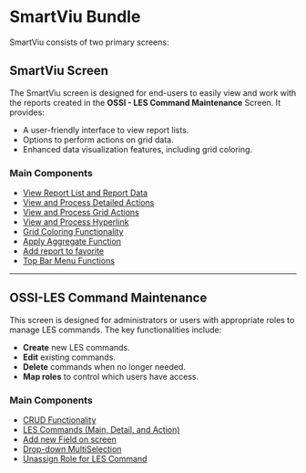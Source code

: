 # SmartViu Bundle

SmartViu consists of two primary screens: 

## SmartViu Screen

The SmartViu screen is designed for end-users to easily view and work with the reports created in the **OSSI - LES Command Maintenance** Screen. It provides:

- A user-friendly interface to view report lists.
- Options to perform actions on grid data.
- Enhanced data visualization features, including grid coloring. 

### Main Components

- [View Report List and Report Data](./bundles/viewreport.md)
- [View and Process Detailed Actions](./bundles/viewdetailaction.md)
- [View and Process Grid Actions](./bundles/viewgridaction.md)
- [View and Process Hyperlink](./bundles/viewhyperlink.md)
- [Grid Coloring Functionality](./bundles/gridcolor.md)
- [Apply Aggregate Function](./bundles/applyaggregate.md)
- [Add report to favorite](./bundles/favouritereport.md)
- [Top Bar Menu Functions](./bundles/topbar.md)

---

## OSSI-LES Command Maintenance 

This screen is designed for administrators or users with appropriate roles to manage LES commands. The key functionalities include:

- **Create** new LES commands.
- **Edit** existing commands.
- **Delete** commands when no longer needed.
- **Map roles** to control which users have access.

### Main Components

- [CRUD Functionality](./bundles/crudfunctionality.md)
- [LES Commands (Main, Detail, and Action)](./bundles/writescript.md)
- [Add new Field on screen](./bundles/addnewfield.md)
- [Drop-down MultiSelection](./bundles/multiselection.md)
- [Unassign Role for LES Command](./bundles/unassignrole.md)